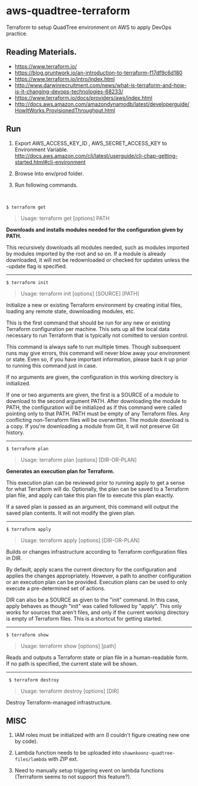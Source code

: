 # aws-quadtree-terraform
Terraform to setup QuadTree environment on AWS to apply DevOps practice.

## Reading Materials.
- https://www.terraform.io/
- https://blog.gruntwork.io/an-introduction-to-terraform-f17df9c6d180
- https://www.terraform.io/intro/index.html
- http://www.darwinrecruitment.com/news/what-is-terraform-and-how-is-it-changing-devops-technologies-68233/
- https://www.terraform.io/docs/providers/aws/index.html
- http://docs.aws.amazon.com/amazondynamodb/latest/developerguide/HowItWorks.ProvisionedThroughput.html


## Run

1. Export AWS_ACCESS_KEY_ID , AWS_SECRET_ACCESS_KEY to Environment Variable.
  http://docs.aws.amazon.com/cli/latest/userguide/cli-chap-getting-started.html#cli-environment

2. Browse Into env/prod folder.

3. Run following commands.

<br>

```$ terraform get```
> Usage: terraform get [options] PATH<br>

**Downloads and installs modules needed for the configuration given by
PATH.**

This recursively downloads all modules needed, such as modules
imported by modules imported by the root and so on. If a module is
already downloaded, it will not be redownloaded or checked for updates
unless the -update flag is specified.
  
  ----------
  ```$ terraform init```
  > Usage: terraform init [options] [SOURCE] [PATH]

  Initialize a new or existing Terraform environment by creating
  initial files, loading any remote state, downloading modules, etc.

  This is the first command that should be run for any new or existing
  Terraform configuration per machine. This sets up all the local data
  necessary to run Terraform that is typically not comitted to version
  control.

  This command is always safe to run multiple times. Though subsequent runs
  may give errors, this command will never blow away your environment or state.
  Even so, if you have important information, please back it up prior to
  running this command just in case.

  If no arguments are given, the configuration in this working directory
  is initialized.

  If one or two arguments are given, the first is a SOURCE of a module to
  download to the second argument PATH. After downloading the module to PATH,
  the configuration will be initialized as if this command were called pointing
  only to that PATH. PATH must be empty of any Terraform files. Any
  conflicting non-Terraform files will be overwritten. The module download
  is a copy. If you're downloading a module from Git, it will not preserve
  Git history.

  ----------
  ```$ terraform plan```
  > Usage: terraform plan [options] [DIR-OR-PLAN]

  **Generates an execution plan for Terraform.**

  This execution plan can be reviewed prior to running apply to get a
  sense for what Terraform will do. Optionally, the plan can be saved to
  a Terraform plan file, and apply can take this plan file to execute
  this plan exactly.

  If a saved plan is passed as an argument, this command will output
  the saved plan contents. It will not modify the given plan.

  ---------
  ```$ terraform apply```
  > Usage: terraform apply [options] [DIR-OR-PLAN]

  Builds or changes infrastructure according to Terraform configuration
  files in DIR.

  By default, apply scans the current directory for the configuration
  and applies the changes appropriately. However, a path to another
  configuration or an execution plan can be provided. Execution plans can be
  used to only execute a pre-determined set of actions.

  DIR can also be a SOURCE as given to the "init" command. In this case,
  apply behaves as though "init" was called followed by "apply". This only
  works for sources that aren't files, and only if the current working
  directory is empty of Terraform files. This is a shortcut for getting
  started.

  ---------
  ```$ terraform show```
  > Usage: terraform show [options] [path]

  Reads and outputs a Terraform state or plan file in a human-readable
  form. If no path is specified, the current state will be shown.

  ---------
  ``` $ terraform destroy```
  > Usage: terraform destroy [options] [DIR]

  Destroy Terraform-managed infrastructure.

  ## MISC

  1. IAM roles must be initialized with arn (I couldn't figure creating new one by code).

  2. Lambda function needs to be uploaded into `shawnkoonz-quadtree-files/lambda` with *ZIP* ext.

  3. Need to manually setup triggering event on lambda functions (Terrraform seems to not support this feature?).
